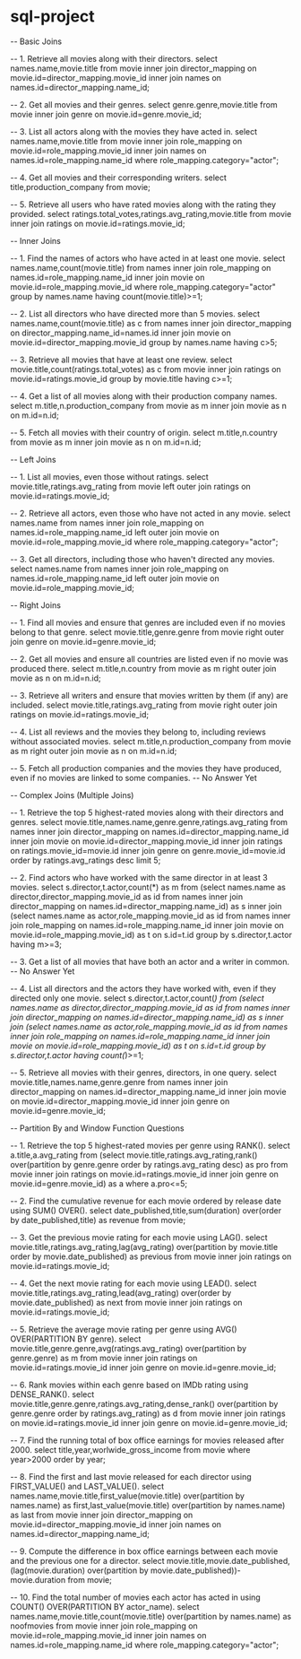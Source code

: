 # sql-project
-- Basic Joins

-- 1. Retrieve all movies along with their directors.
select names.name,movie.title from movie inner join director_mapping on movie.id=director_mapping.movie_id inner join names on names.id=director_mapping.name_id;

-- 2. Get all movies and their genres.
select genre.genre,movie.title from movie inner join genre on movie.id=genre.movie_id;

-- 3. List all actors along with the movies they have acted in.
select names.name,movie.title from movie inner join role_mapping on movie.id=role_mapping.movie_id inner join names on names.id=role_mapping.name_id where role_mapping.category="actor";

-- 4. Get all movies and their corresponding writers.
select title,production_company from movie;

-- 5. Retrieve all users who have rated movies along with the rating they provided.
select ratings.total_votes,ratings.avg_rating,movie.title from movie inner join ratings on movie.id=ratings.movie_id;


-- Inner Joins

-- 1. Find the names of actors who have acted in at least one movie.
select names.name,count(movie.title) from names inner join role_mapping on names.id=role_mapping.name_id inner join movie on movie.id=role_mapping.movie_id where role_mapping.category="actor" group by names.name having count(movie.title)>=1;

-- 2. List all directors who have directed more than 5 movies.
select names.name,count(movie.title) as c from names inner join director_mapping on director_mapping.name_id=names.id inner join movie on movie.id=director_mapping.movie_id group by names.name having c>5;

-- 3. Retrieve all movies that have at least one review.
select movie.title,count(ratings.total_votes) as c from movie inner join ratings on movie.id=ratings.movie_id group by movie.title having c>=1;

-- 4. Get a list of all movies along with their production company names.
select m.title,n.production_company from movie as m inner join movie as n on m.id=n.id;

-- 5. Fetch all movies with their country of origin.
select m.title,n.country from movie as m inner join movie as n on m.id=n.id;


-- Left Joins

-- 1. List all movies, even those without ratings.
select movie.title,ratings.avg_rating from movie left outer join ratings on movie.id=ratings.movie_id;

-- 2. Retrieve all actors, even those who have not acted in any movie.
select names.name from names inner join role_mapping on names.id=role_mapping.name_id left outer join movie on movie.id=role_mapping.movie_id where role_mapping.category="actor";

-- 3. Get all directors, including those who haven't directed any movies.
select names.name from names inner join role_mapping on names.id=role_mapping.name_id left outer join movie on movie.id=role_mapping.movie_id;


-- Right Joins

-- 1. Find all movies and ensure that genres are included even if no movies belong to that genre.
select movie.title,genre.genre from movie right outer join genre on movie.id=genre.movie_id;

-- 2. Get all movies and ensure all countries are listed even if no movie was produced there.
select m.title,n.country from movie as m right outer join movie as n on m.id=n.id;

-- 3. Retrieve all writers and ensure that movies written by them (if any) are included.
select movie.title,ratings.avg_rating from movie right outer join ratings on movie.id=ratings.movie_id;

-- 4. List all reviews and the movies they belong to, including reviews without associated movies.
select m.title,n.production_company from movie as m right outer join movie as n on m.id=n.id;

-- 5. Fetch all production companies and the movies they have produced, even if no movies are linked to some companies.
-- No Answer Yet


-- Complex Joins (Multiple Joins)

-- 1. Retrieve the top 5 highest-rated movies along with their directors and genres.
select movie.title,names.name,genre.genre,ratings.avg_rating from names inner join director_mapping on names.id=director_mapping.name_id inner join movie on movie.id=director_mapping.movie_id inner join ratings on ratings.movie_id=movie.id inner join genre on genre.movie_id=movie.id order by ratings.avg_ratings desc limit 5;

-- 2. Find actors who have worked with the same director in at least 3 movies.
select s.director,t.actor,count(*) as m from (select names.name as director,director_mapping.movie_id as id from names inner join director_mapping on names.id=director_mapping.name_id) as s inner join (select names.name as actor,role_mapping.movie_id as id from names inner join role_mapping on names.id=role_mapping.name_id inner join movie on movie.id=role_mapping.movie_id) as t on s.id=t.id group by s.director,t.actor having m>=3;

-- 3. Get a list of all movies that have both an actor and a writer in common.
-- No Answer Yet

-- 4. List all directors and the actors they have worked with, even if they directed only one movie.
select s.director,t.actor,count(*) from (select names.name as director,director_mapping.movie_id as id from names inner join director_mapping on names.id=director_mapping.name_id) as s inner join (select names.name as actor,role_mapping.movie_id as id from names inner join role_mapping on names.id=role_mapping.name_id inner join movie on movie.id=role_mapping.movie_id) as t on s.id=t.id group by s.director,t.actor having count(*)>=1;

-- 5. Retrieve all movies with their genres, directors, in one query.
select movie.title,names.name,genre.genre from names inner join director_mapping on names.id=director_mapping.name_id inner join movie on movie.id=director_mapping.movie_id inner join genre on movie.id=genre.movie_id;


-- Partition By and Window Function Questions

-- 1. Retrieve the top 5 highest-rated movies per genre using RANK().
select a.title,a.avg_rating from (select movie.title,ratings.avg_rating,rank() over(partition by genre.genre order by ratings.avg_rating desc) as pro from movie inner join ratings on movie.id=ratings.movie_id inner join genre on movie.id=genre.movie_id) as a where a.pro<=5;

-- 2. Find the cumulative revenue for each movie ordered by release date using SUM() OVER().
select date_published,title,sum(duration) over(order by date_published,title) as revenue from movie;

-- 3. Get the previous movie rating for each movie using LAG().
select movie.title,ratings.avg_rating,lag(avg_rating) over(partition by movie.title order by movie.date_published) as previous from movie inner join ratings on movie.id=ratings.movie_id;

-- 4. Get the next movie rating for each movie using LEAD().
select movie.title,ratings.avg_rating,lead(avg_rating) over(order by movie.date_published) as next from movie inner join ratings on movie.id=ratings.movie_id;

-- 5. Retrieve the average movie rating per genre using AVG() OVER(PARTITION BY genre).
select movie.title,genre.genre,avg(ratings.avg_rating) over(partition by genre.genre) as m from movie inner join ratings on movie.id=ratings.movie_id inner join genre on movie.id=genre.movie_id;

-- 6. Rank movies within each genre based on IMDb rating using DENSE_RANK().
select movie.title,genre.genre,ratings.avg_rating,dense_rank() over(partition by genre.genre order by ratings.avg_rating) as d from movie inner join ratings on movie.id=ratings.movie_id inner join genre on movie.id=genre.movie_id;

-- 7. Find the running total of box office earnings for movies released after 2000.
select title,year,worlwide_gross_income from movie where year>2000 order by year;

-- 8. Find the first and last movie released for each director using FIRST_VALUE() and LAST_VALUE().
select names.name,movie.title,first_value(movie.title) over(partition by names.name) as first,last_value(movie.title) over(partition by names.name) as last from movie inner join director_mapping on movie.id=director_mapping.movie_id inner join names on names.id=director_mapping.name_id;

-- 9. Compute the difference in box office earnings between each movie and the previous one for a director.
select movie.title,movie.date_published,(lag(movie.duration) over(partition by movie.date_published))-movie.duration from movie;

-- 10. Find the total number of movies each actor has acted in using COUNT() OVER(PARTITION BY actor_name).
select names.name,movie.title,count(movie.title) over(partition by names.name) as noofmovies from movie inner join role_mapping on movie.id=role_mapping.movie_id inner join names on names.id=role_mapping.name_id where role_mapping.category="actor";
